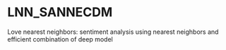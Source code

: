# LNN_SANNECDM
Love nearest neighbors: sentiment analysis using nearest neighbors and efficient combination of deep model

